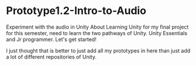 # Prototype1.2-Intro-to-Audio
Experiment with the audio in Unity
About Learning Unity for my final project for this semester, need to learn the two pathways of Unity. Unity Essentials and Jr programmer. Let's get started!

I just thought that is better to just add all my prototypes in here than just add a lot of different repositories of Unity. 
